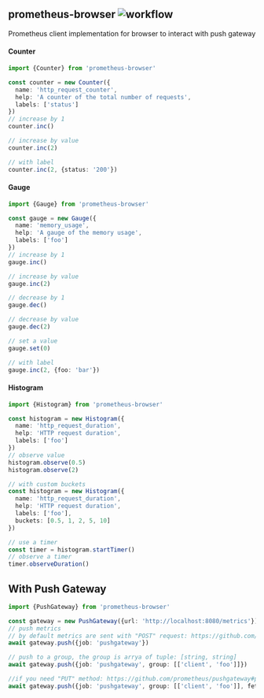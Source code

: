 ## prometheus-browser ![workflow](https://github.com/ruanyl/prometheus-browser/workflows/Build%20&%20Test/badge.svg)

Prometheus client implementation for browser to interact with push gateway

#### Counter
```typescript
import {Counter} from 'prometheus-browser'

const counter = new Counter({
  name: 'http_request_counter',
  help: 'A counter of the total number of requests',
  labels: ['status']
})
// increase by 1
counter.inc()

// increase by value
counter.inc(2)

// with label
counter.inc(2, {status: '200'})
```

#### Gauge
```typescript
import {Gauge} from 'prometheus-browser'

const gauge = new Gauge({
  name: 'memory_usage',
  help: 'A gauge of the memory usage',
  labels: ['foo']
})
// increase by 1
gauge.inc()

// increase by value
gauge.inc(2)

// decrease by 1
gauge.dec()

// decrease by value
gauge.dec(2)

// set a value
gauge.set(0)

// with label
gauge.inc(2, {foo: 'bar'})
```

#### Histogram
```typescript
import {Histogram} from 'prometheus-browser'

const histogram = new Histogram({
  name: 'http_request_duration',
  help: 'HTTP request duration',
  labels: ['foo']
})
// observe value
histogram.observe(0.5)
histogram.observe(2)

// with custom buckets
const histogram = new Histogram({
  name: 'http_request_duration',
  help: 'HTTP request duration',
  labels: ['foo'],
  buckets: [0.5, 1, 2, 5, 10]
})

// use a timer
const timer = histogram.startTimer()
// observe a timer
timer.observeDuration()
```

## With Push Gateway
```typescript
import {PushGateway} from 'prometheus-browser'

const gateway = new PushGateway({url: 'http://localhost:8080/metrics'})
// push metrics
// by default metrics are sent with "POST" request: https://github.com/prometheus/pushgateway#post-method
await gateway.push({job: 'pushgateway'})

// push to a group, the group is arrya of tuple: [string, string]
await gateway.push({job: 'pushgateway', group: [['client', 'foo']]})

//if you need "PUT" method: https://github.com/prometheus/pushgateway#put-method
await gateway.push({job: 'pushgateway', group: [['client', 'foo']], fetchOptions: {method: 'PUT'}})
```
